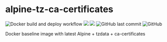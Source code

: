 # alpine-tz-ca-certificates

![Docker build and deploy workflow](https://github.com/SARAN-thala/alpine-tz-ca-certificates/workflows/Docker%20build%20and%20deploy%20workflow/badge.svg)
[![](https://images.microbadger.com/badges/image/saranraj/alpine-tz-ca-certificates.svg)](https://microbadger.com/images/saranraj/alpine-tz-ca-certificates "Get your own image badge on microbadger.com")
[![](https://images.microbadger.com/badges/version/saranraj/alpine-tz-ca-certificates.svg)](https://microbadger.com/images/saranraj/alpine-tz-ca-certificates "Get your own version badge on microbadger.com")
![GitHub last commit](https://img.shields.io/github/last-commit/saran-thala/alpine-tz-ca-certificates)
![GitHub](https://img.shields.io/github/license/saran-thala/alpine-tz-ca-certificates)

Docker baseline image with latest Alpine + tzdata + ca-certificates
